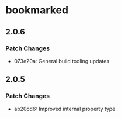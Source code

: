 # bookmarked

## 2.0.6

### Patch Changes

- 073e20a: General build tooling updates

## 2.0.5

### Patch Changes

- ab20cd6: Improved internal property type
